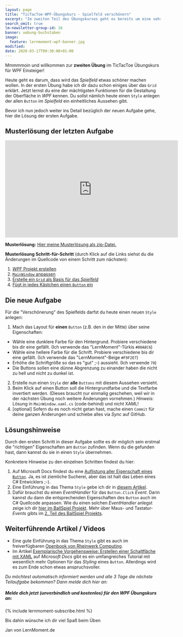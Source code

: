 ```yaml
---
layout: page
title: "TicTacToe-WPF-Übungskurs - Spielfeld verschönern"
excerpt: "Im zweiten Teil des Übungskurses geht es bereits um eine sehr mächtige Funktion von WPF. Du verschönerst die Buttons mithilfe eines Styles."
search_omit: true
lm-newsletter-group-id: 16
banner: uebung-buchstaben
image:
  feature: lernmoment-wpf-banner.jpg
modified:
date: 2020-03-17T09:30:00+01:00
---
```


Mmmmmoin und willkommen zur **zweiten Übung** im TicTacToe Übungskurs für WPF Einsteiger!

Heute geht es darum, dass wird das *Spielfeld* etwas schöner machen wollen. In der ersten Übung habe ich dir dazu schon einiges über das `Grid` erklärt. Jetzt lernst du eine der mächtigsten Funktionen für die Gestaltung der Oberfläche in *WPF* kennen. Du sollst nämlich heute einen `Style` anlegen der allen `Button` im *Spielfeld* ein einheitliches Aussehen gibt.

Bevor ich nun jedoch weiter ins Detail bezüglich der neuen Aufgabe gehe, hier die Lösung der ersten Aufgabe.

## Musterlösung der letzten Aufgabe

<iframe width="560" height="315" src="https://www.youtube-nocookie.com/embed/zt1pTNvhLuM" frameborder="0" allow="encrypted-media" allowfullscreen></iframe>

**Musterlösung:** [Hier meine Musterlösung als zip-Datei.](https://github.com/LernMoment/tictactoe-wpf/releases/tag/teil1)

**Musterlösung Schritt-für-Schritt** (durch Klick auf die Links siehst du die Änderungen im Quellcode von einem Schritt zum nächsten):
1. [*WPF* Projekt erstellen](https://github.com/LernMoment/tictactoe-wpf/commit/593a68022b9545916f996d480c5883479ad5fe98)
2. [`MainWindow` anpassen](https://github.com/LernMoment/tictactoe-wpf/commit/f2588d972cc804e1296cb5884dc4304875660a1a)
3. [Erstelle ein `Grid` als Basis für das *Spielfeld*](https://github.com/LernMoment/tictactoe-wpf/commit/637c04ac98a442401dc7bb0fe1af0c07b6992545)
4. [Fügt in jedes Kästchen einen `Button` ein](https://github.com/LernMoment/tictactoe-wpf/commit/af4ce60c5989d4a7fd1c22ed4ce85ee2612a6853)

## Die neue Aufgabe
Für die "Verschönerung" des Spielfelds darfst du heute einen neuen `Style` anlegen:

1. Mach das Layout für **einen** `Button` (z.B. den in der Mitte) über seine Eigenschaften:
  - Wähle eine dunklere Farbe für den Hintergrund. Probiere verschiedene bis dir eine gefällt. (Ich verwende das "LernMoment"-Türkis `#00A8C6`)
  - Wähle eine hellere Farbe für die Schrift. Probiere verschiedene bis dir eine gefällt. (Ich verwende das "LernMoment"-Beige `#F9F2E7`)
  - Erhöhe die Schriftgröße so das es "gut" ;-) aussieht. (Ich verwende `70`)
  - Die Buttons sollen eine dünne Abgrenzung zu einander haben die nicht zu hell und nicht zu dunkel ist.
2. Erstelle nun einen `Style` der **alle** `Buttons` mit diesem Aussehen versieht.
3. Beim Klick auf einen Button soll die Hintergrundfarbe und die Textfarbe invertiert werden. (Dieses braucht nur einmalig geschehen, weil wir in der nächsten Übung noch weitere Änderungen vornehmen.) *Hinweis:* Lösung in `MainWindow.xaml.cs` (code-behind) und nicht XAML!
4. [optional] Sofern du es noch nicht getan hast, mache einen `Commit` für deine ganzen Änderungen und schiebe alles via *Sync* auf GitHub.

## Lösungshinweise
Durch den ersten Schritt in dieser Aufgabe sollte es dir möglich sein erstmal die "richtigen" Eigenschaften am `Button` zufinden. Wenn du die gefunden hast, dann kannst du sie in einen `Style` übernehmen.

Konkretere Hinweise zu den einzelnen Schritten findest du hier:
1. Auf Microsoft Docs findest du eine [Auflistung aller Eigenschaft eines `Button`](https://docs.microsoft.com/de-de/dotnet/api/system.windows.controls.button?view=netframework-4.8#properties). Ja, es ist ziemliche Sucherei, aber das ist halt das Leben eines C# Entwicklers ;-).
2. Eine Einführung in das Thema `Style` gebe ich dir in [diesem Artikel](/alle/wpf-style-xaml-grundlagen/).
3. Dafür brauchst du einen *EventHandler* für das `Button.Click` *Event*. Darin kannst du dann die entsprechenden Eigenschaften des `Button` auch im C# Quellcode anpassen. Wie du einen solchen *EventHandler* anlegst zeige ich dir [hier im BallSpiel Projekt](https://youtu.be/ugji-_yWoRk?t=929). Mehr über Maus- und Tastatur- *Events* gibts im [2. Teil des BallSpiel Projekts](https://youtu.be/L99fv0Gzx4Y).

## Weiterführende Artikel / Videos

- Eine gute Einführung in das Thema `Style` gibt es auch im freiverfügbaren [Openbook von Rheinwerk Computing](http://openbook.rheinwerk-verlag.de/visual_csharp_2012/1997_23_004.html).
- Im Artikel [Exemplarische Vorgehensweise: Erstellen einer Schaltfläche mit XAML](https://docs.microsoft.com/de-de/dotnet/framework/wpf/controls/walkthrough-create-a-button-by-using-xaml) auf *Microsoft Docs* gibt es ein umfangreiches Tutorial mit wesentlich mehr Optionen für das *Styling* eines `Button`. Allerdings wird es zum Ende schon etwas anspruchsvoller.

*Du möchtest automatisch informiert werden und alle 3 Tage die nächste Teilaufgabe bekommen? Dann melde dich hier an:*

<div class="subscribe-notice">
  <h5>Melde dich jetzt (unverbindlich und kostenlos) für den WPF Übungskurs an:</h5>
    {% include lernmoment-subscribe.html %}
</div>

Bis dahin wünsche ich dir viel Spaß beim Üben

Jan von LernMoment.de